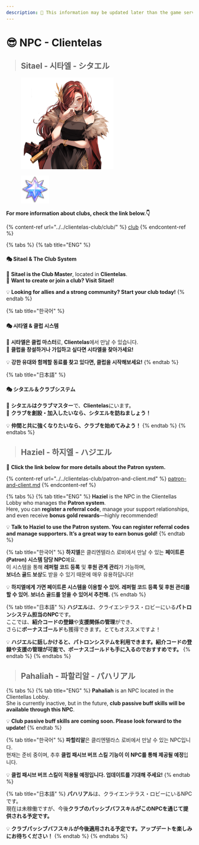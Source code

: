 ```yaml
---
description: 🛑 This information may be updated later than the game server data.
---
```


# 😎 NPC - Clientelas

> ## Sitael - 시타엘 - シタエル

<figure><img src="../../.gitbook/assets/KakaoTalk_20230824_120313487_02.png" alt="" width="250"><figcaption></figcaption></figure>

<figure><img src="../../.gitbook/assets/Icon_GuildTrophy.png" alt="" width="75"><figcaption></figcaption></figure>

**For more information about clubs, check the link below.👇**

{% content-ref url="../../clientelas-club/club/" %}
[club](../../clientelas-club/club/)
{% endcontent-ref %}

{% tabs %}
{% tab title="ENG" %}
#### 🎭 **Sitael & The Club System**

🔹 **Sitael is the Club Master**, located in **Clientelas**.\
🔹 **Want to create or join a club? Visit Sitael!**

💡 **Looking for allies and a strong community? Start your club today!**
{% endtab %}

{% tab title="한국어" %}
#### 🎭 **시타엘 & 클럽 시스템**

🔹 **시타엘은 클럽 마스터**로, **Clientelas**에서 만날 수 있습니다.\
🔹 **클럽을 창설하거나 가입하고 싶다면 시타엘을 찾아가세요!**

💡 **강한 유대와 함께할 동료를 찾고 있다면, 클럽을 시작해보세요!**
{% endtab %}

{% tab title="日本語" %}
#### 🎭 **シタエル＆クラブシステム**

🔹 **シタエルはクラブマスター**で、**Clientelas**にいます。\
🔹 **クラブを創設・加入したいなら、シタエルを訪ねましょう！**

💡 **仲間と共に強くなりたいなら、クラブを始めてみよう！**
{% endtab %}
{% endtabs %}



> ## Haziel - 하지엘 - ハジエル



🔗 **Click the link below for more details about the Patron system.**

{% content-ref url="../../clientelas-club/patron-and-client.md" %}
[patron-and-client.md](../../clientelas-club/patron-and-client.md)
{% endcontent-ref %}

{% tabs %}
{% tab title="ENG" %}
**Haziel** is the NPC in the Clientellas Lobby who manages the **Patron system**.\
Here, you can **register a referral code**, manage your support relationships,\
and even receive **bonus gold rewards**—highly recommended!

💡 **Talk to Haziel to use the Patron system. You can register referral codes and manage supporters. It’s a great way to earn bonus gold!**
{% endtab %}

{% tab title="한국어" %}
**하지엘**은 클리엔텔라스 로비에서 만날 수 있는 **페이트론(Patron) 시스템 담당 NPC**예요.\
이 시스템을 통해 **레퍼럴 코드 등록** 및 **후원 관계 관리**가 가능하며,\
**보너스 골드 보상**도 받을 수 있기 때문에 매우 유용하답니다!

💡 **하지엘에게 가면 페이트론 시스템을 이용할 수 있어. 레퍼럴 코드 등록 및 후원 관리를 할 수 있어. 보너스 골드를 얻을 수 있어서 추천해.**
{% endtab %}

{% tab title="日本語" %}
**ハジエル**は、クライエンテラス・ロビーにいる**パトロンシステム担当のNPC**です。\
ここでは、**紹介コードの登録**や**支援関係の管理**ができ、\
さらに**ボーナスゴールド**も獲得できます。とてもオススメですよ！

💡 **ハジエルに話しかけると、パトロンシステムを利用できます。紹介コードの登録や支援の管理が可能で、ボーナスゴールドも手に入るのでおすすめです。**
{% endtab %}
{% endtabs %}



> ## Pahaliah - 파할리알 - パハリアル

{% tabs %}
{% tab title="ENG" %}
**Pahaliah** is an NPC located in the Clientellas Lobby.\
She is currently inactive, but in the future, **club passive buff skills will be available through this NPC**.

💡 **Club passive buff skills are coming soon. Please look forward to the update!**
{% endtab %}

{% tab title="한국어" %}
**파할리알**은 클리엔텔라스 로비에서 만날 수 있는 NPC입니다.\
현재는 준비 중이며, 추후 **클럽 패시브 버프 스킬 기능이 이 NPC를 통해 제공될 예정**입니다.

💡 **클럽 패시브 버프 스킬이 적용될 예정입니다. 업데이트를 기대해 주세요!**
{% endtab %}

{% tab title="日本語" %}
**パハリアル**は、クライエンテラス・ロビーにいるNPCです。\
現在は未稼働ですが、今後**クラブのパッシブバフスキルがこのNPCを通じて提供される予定です。**

💡 **クラブパッシブバフスキルが今後適用される予定です。アップデートを楽しみにお待ちください！**
{% endtab %}
{% endtabs %}
